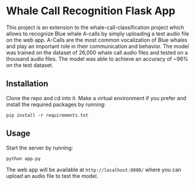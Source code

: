 # Whale Call Recognition Flask App

This project is an extension to the whale-call-classification project which allows to recognize Blue whale A-calls by simply uploading a test audio file on the web app. A-Calls are the most common vocalization of Blue whales and play an important role in their communication and behavior. The model was trained on the dataset of 26,000 whale call audio files and tested on a thousand audio files. The model was able to achieve an accuracy of ~96% on the test dataset.

## Installation

Clone the repo and cd into it. Make a virtual environment if you prefer and install the required packages by running:
```
pip install -r requirements.txt
```

## Usage

Start the server by running:
```
python app.py
```

The web app will be available at ```http://localhost:8080/``` where you can upload an audio file to test the model.
